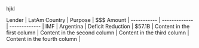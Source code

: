 hjkl





Lender | LatAm Country | Purpose | $$$ Amount |
-----------  | ------------- | ------------- |
IMF | Argentina | Deficit Reduction | $57.1B |
Content in the first column | Content in the second column | Content in the third column | Content in the fourth column |
